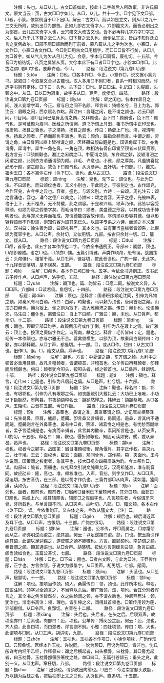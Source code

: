 <!-- { "loadSidebar": true } -->
　　注解：头也。从□从儿。古文□首如此，按此十二字盖后人所改窜，非许氏原文。原文当云：页，古文□□字如此。从□，从儿。共十一字。□字见下文□部。□者，小篆。依常例当于□下出□。解云：古文□，而以如是立文，则从□之九十三文无所附，故别出□为部首。正如儿卽古文奇字人，穴卽籒文大。而皆必别出之为部首，云儿古文奇字人也，云穴籒文大改古文也。皆不必再释儿字穴字□字之义。后人乃于儿下赘之云仁人也。□下赘之云头也，而倒乱其文，皆由不知许氏立言之变例故尔。□部不厕□部后而列于前者，蒙八篇从儿之字为次也。小篆□，古文作□，小篆□古文作□。今□则□用古文□用稽字，而□□□皆不行矣，从□儿为□首字。如从气儿为欠从目儿为见。会意。字本与□同音，康礼切。十五部。今音□为胡结切。凡页之属皆从页。大徐本此下有□者□□字也。小徐本□作□。此古注谓□卽□字也，要非许语，今□。
　　路径：段注说文□第九卷□页部
　　标题：头tóu
　　注解：□也。□各本作□，今正。小篆作□，说文据小篆为书。故叙曰：今叙篆文合以古籒也。汉人多用□不用□者，自系一时相习而然。许造字书则有定体。□下曰：头也。头下曰：□也。是曰□注。礼记曰：头容直，头颈必中。从□。□以□为冣重，故字多从□。豆声。度侯切。四部。
　　路径：段注说文□第九卷□页部
　　标题：颜yán
　　注解：睂之闲也。各本作睂目之间。浅人妄增字耳，今正。睂与目之间不名颜。释言曰：猗嗟名兮，目上为名。郭注云：眉眼之闲，西京赋名作眳。薛注曰：睂睫之闲，是不谓之颜也。若云□睂间，□目间。则□目间已是鼻茎谓之頞，又非颜也。面下曰：颜前也，色下曰：颜气也，是可证颜为眉间，医经之所谓阙，道书所谓上丹田，相书所谓中正印堂也。按庸风，扬且之皙也。子之清扬，扬且之颜也。传曰：扬睂上广也。清，视清明也。扬且之颜者，广扬而颜角丰满也。毛云：颜角，葢指全頟而言。中谓之颜，旁谓之角，由□睂闲以直上皆得谓之颜，医经頟曰颜曰庭是也。国语角犀丰盈，亦角谓旁，犀谓中。犀牛一角在鼻，一角在顶，故相法有骨自印堂至顶者曰伏犀贯顶。若方言云：□頟颜颡也。湘江之闲谓之□。中夏谓之頟，东齐谓之颡，汝颍淮泗之闲谓之颜，此则依方语通谓頟为颜。非毛、许意也。小雅，颜之厚矣。凡羞媿喜忧必形于颜，谓之颜色。故色下曰颜气也。从页彦声。五奸切。十四部。□，籒文。钮树玉曰：各本篆体右作〈巛下□〉。误也。此从古文□。
　　路径：段注说文□第九卷□页部
　　标题：颂rónɡ
　　注解：皃也。皃下曰：颂仪也。与此为□注。不曰颂也，而曰颂仪也者，其义小别也，于此同之，于彼别之也。古作颂皃，今作容皃，古今字之异也。容者，盛也。与颂义别。六诗：一曰颂。周礼注云：颂之言诵也，容也。诵今之德广以美之。诗諩曰：颂之言容，天子之德，光被四表，格于上下，无不覆焘，无不持载，此之谓容。于是和兴焉，颂声乃作。此皆以容受释颂，似颂为容之假借字矣。而毛诗序曰：颂者，美盛德之形容，以其成功告于神明者也。此与郑义无异而相成，郑谓德能包容故作颂。序谓颂以形容其德，但以形容释颂而不作形颂，则知假容为颂其来已久。以颂字专系之六诗，而颂之本义废矣。汉书曰：徐生善为颂，曰颂礼甚严，其本义也。曰有罪当盗械者皆颂系，此假颂为寛容字也。从□公声。余封切，又似用切。九部。按古只余封一切。□，籒文。疑从□。
　　路径：段注说文□第九卷□页部
　　标题：□duó
　　注解：□颅，首骨也。此五字各本作颅也二字。今依全书通例正。骨部曰：髑髅，顶也。□颅卽髑髅。语之□也。□颅亦□韵。玉篇引博雅，声类作顼颅，恐有误。战国策云：头颅僵仆，相望于竟。从□乇声，徒谷切，按此音误也。广韵一屋，无此字。十九铎音徒落切，是不误矣。五部。
　　路径：段注说文□第九卷□页部
　　标题：颅lú
　　注解：□颅也。各本作□颅□骨也。五字。今依全书通例正。汉书武五子传作卢。从□卢声，洛乎切，五部。
　　路径：段注说文□第九卷□页部
　　标题：□yuàn
　　注解：顚顶也。篇、韵皆云：□愿二同。按说文义异。从□□声。穴部曰：□读若傿。鱼怨切，十四部。
　　路径：段注说文□第九卷□页部
　　标题：顚diān
　　注解：顶也。见释言：国语班序顚毛注同，引伸为凡物之顶，如秦风有马白顚。传曰：白顚，旳颡也。马以颡为顶也，唐风首阳之顚。山顶亦曰顚也。顚为冣上，倒之则为冣下，故大雅顚沛之揭。传曰：顚仆也。论语顚沛，马注曰：僵仆也，离骚注曰：自上下曰顚。广雅曰：顚，末也。从□眞声。都秊切。十二部。
　　路径：段注说文□第九卷□页部
　　标题：顶dǐnɡ
　　注解：顚也。顶颠异部□韵字，故颠倒乐府或作丁倒，引伸为凡在冣上之偁。故广雅云：顶上也。按顶之假借字作定。诗周南，麟之定。释言：毛传皆曰：定，题也。毛传一本作颠也。亦与尔雅无不合。葢禽兽横生，以頟为顶，故秦风白颠传曰：旳颡，亦以颡释颠。从□丁声，都挺切。十一部。□，或从□作。钮曰：从古文□也。旧作□。误，□，籀文从鼎。鼎声也。
　　路径：段注说文□第九卷□页部
　　标题：颡sǎnɡ
　　注解：頟也。方言：中夏谓之頟，东齐谓之颡。九拜中之顿首必重用其颡，故凡言稽颡者，皆谓顿首，非稽首也。公羊传曰再拜颡者，卽拜而后稽颡也。何曰：颡者犹今叩头，按叩头者，经之顿首也。从□桑声，稣朗切。十部。
　　路径：段注说文□第九卷□页部
　　标题：题tí
　　注解：頟也。释言，毛传曰：定题也。引伸为凡居前之偁。从□是声，杜兮切。十六部。
　　路径：段注说文□第九卷□页部
　　标题：頟é
　　注解：颡也。释名曰：额，鄂也。有垠鄂也。引伸为凡有垠鄂之偁。如丧服疏引大戴礼云：大功已上唯唯，小功已下额额然，皋陶暮。书夜頟頟释名云：頟頟然惮之。韩碑云：頟頟蔡城。从□各声。五陌切。古音在五部。今□作额。
　　路径：段注说文□第九卷□页部
　　标题：頞è
　　注解：鼻茎也。鼻谓之准，鼻直茎谓之頞。史记唐举相蔡泽曰：先生曷鼻，巨肩，魋颜，蹙齃。卽言鼻又言頞者，曷同遏。遏鼻，言其内不通而齆。蹙齃则言在外鼻茎也。鼻有中□者，蔡泽、诸葛恪之相是也。有忧愁而蹴缩者，孟子言蹙頞是也。有病而辛頞者，此言其内酸辛，素问所言是也。从页安声，□割切。十五部。释名曰：頞，鞍也。偃折如鞍也，知固可读如安。齃，或从鼻曷。曷声也。
　　路径：段注说文□第九卷□页部
　　标题：頯kuí
　　注解：权也。权者今之颧字。战国策：眉目准頞权衡，犀角偃月，其字正作权。易夬九三，壮于頄。王云：面权也，翟云：面颧，颊间骨也，郑作頯。頯，夹面也。王与许说同。国策谓之权衡者，象其平也，按大□视次四頯须姝为韵。今本頯作□，误。肉部曰：肫者，面頯也。仪礼释文引说文肫章允反，汉高祖隆准，准与肫音同。故应劭曰：隆，高也。准，颊权准也。入声，音拙。则字又作□。从□□声。渠追切。按古音仇，在三部。是以蜀才作仇也。三篇竹部□从肉声，读如逵。逵同馗，读如仇。
　　路径：段注说文□第九卷□页部
　　标题：颊jiá
　　注解：面旁也。面者，颜前也。颜前者，□眉闲□目闲已下至颊闲也，其旁曰颊。面部曰：□颊也。易咸上六，咸其辅颊舌，辅卽□之假借字也。凡言颊车者，今俗谓牙床骨，牙所载也。与单言颊不同。从□夹声。古叶切。八部。□，籒文颊。各本右作〈巛下□〉，误。今依集韵正。又左体之夹，今改从籒文大。〖注〗□。
　　路径：段注说文□第九卷□页部
　　标题：□ɡěn
　　注解：颊后也。颊后谓近耳及耳下也。从□□声，古恨切。十三部。广韵古很切。
　　路径：段注说文□第九卷□页部
　　标题：颌hàn
　　注解：顄也。公羊传，呼□而属之，□亦躇阶而从之，祁弥明逆而踆之，绝其颔。何云：以足逆躢曰踆。颔，口也。按玉篇引作绝其颌，此谓以足迎蹋之，遂使獒之頣不能噬也。方言，颔颐颌也。南楚谓之颔，秦晋谓之颌。頣其通语也。从□合声。胡感切。按依方言则缓言曰颔，急言曰颌。颌当读如合也。玉篇公荅切，七部。
　　路径：段注说文□第九卷□页部
　　标题：□hán
　　注解：□也。□下曰：顄也。□者古文颐，与此为□注。王莽传作顄，正字也。方言作颔。于说文为假借字。从□圅声。胡男切，七部。顄同。
　　路径：段注说文□第九卷□页部
　　标题：颈jǐnɡ
　　注解：头茎也。从□巠声，居郢切，十一部。
　　路径：段注说文□第九卷□页部
　　标题：领lǐnɡ
　　注解：项也。按项当作颈。硕人。桑扈传曰：领，颈也。此许所本也。释名，国语注同。领字以全颈言之，不当释以头后。若广雅领，颈，项也。合宜分别者浑言之，其全书之例类皆然矣，衣之曲祫谓之领，亦不谓衣后也。仲尼燕居注：领，犹治也。淮南书高注：领，理也。皆引伸之义，谓得其首领也。□策传用领为莲，异部假借。从□令声。良郢切。古音在十二部。
　　路径：段注说文□第九卷□页部
　　标题：项xiànɡ
　　注解：头后也。头后者，在头之后。后项双声。故项槖亦曰：后槖也。肉部曰：脰，项也。公羊传：搏闵公之脰。何云：脰，颈也。齐人语，此当曰项，而曰颈者，浑言则不别。小雅：四牡项领。传曰：项，大也。此谓项与□同。从□工声。胡讲切，九部。
　　路径：段注说文□第九卷□页部
　　标题：□zhěn
　　注解：玉枕也。玉枕各本作项□，小徐作项枕，广韵作顼□。云顼鱼切。医经本作玉枕。许说同。一讹为顼□，再讹为项□，皆非也。沈氏彤详考内经甲乙经，作释骨曰：顚之后横起者，曰头横骨，曰枕骨，其□旁尤起者，曰玉枕骨。玉枕骨卽偃卧箸枕之处。单□曰□。玉篇引苍颉云：垂头之皃，此别一义。从□冘声。章衽切，八部。
　　路径：段注说文□第九卷□页部
　　标题：顀chuí
　　注解：出頟也。谓頟胅出向前也。□应曰：今江南言顀头胅额，乃以顀为后枕之名，按后枕卽上文之□也。从页隹声。直追切。十五部。
